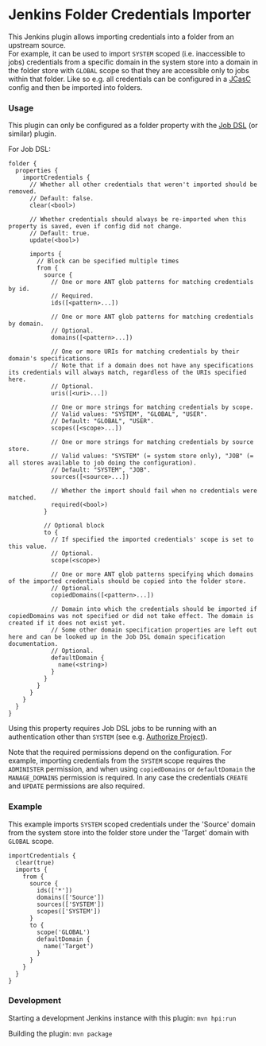 # Jenkins Folder Credentials Importer

This Jenkins plugin allows importing credentials into a folder from an upstream source.  
For example, it can be used to import `SYSTEM` scoped (i.e. inaccessible to jobs) credentials from a specific domain in the system store into a domain in the folder store with `GLOBAL` scope so that they are accessible only to jobs within that folder. Like so e.g. all credentials can be configured in a [JCasC](https://www.jenkins.io/projects/jcasc/) config and then be imported into folders.

### Usage

This plugin can only be configured as a folder property with the [Job DSL](https://plugins.jenkins.io/job-dsl/) (or similar) plugin.

For Job DSL:

```
folder {
  properties {
    importCredentials {
      // Whether all other credentials that weren't imported should be removed.
      // Default: false.
      clear(<bool>)

      // Whether credentials should always be re-imported when this property is saved, even if config did not change.
      // Default: true.
      update(<bool>)

      imports {
        // Block can be specified multiple times
        from {
          source {
            // One or more ANT glob patterns for matching credentials by id.
            // Required.
            ids([<pattern>...])

            // One or more ANT glob patterns for matching credentials by domain.
            // Optional.
            domains([<pattern>...])

            // One or more URIs for matching credentials by their domain's specifications.
            // Note that if a domain does not have any specifications its credentials will always match, regardless of the URIs specified here.
            // Optional.
            uris([<uri>...])

            // One or more strings for matching credentials by scope.
            // Valid values: "SYSTEM", "GLOBAL", "USER".
            // Default: "GLOBAL", "USER".
            scopes([<scope>...])

            // One or more strings for matching credentials by source store.
            // Valid values: "SYSTEM" (= system store only), "JOB" (= all stores available to job doing the configuration).
            // Default: "SYSTEM", "JOB".
            sources([<source>...])

            // Whether the import should fail when no credentials were matched.
            required(<bool>)
          }

          // Optional block
          to {
            // If specified the imported credentials' scope is set to this value.
            // Optional.
            scope(<scope>)

            // One or more ANT glob patterns specifying which domains of the imported credentials should be copied into the folder store.
            // Optional.
            copiedDomains([<pattern>...])

            // Domain into which the credentials should be imported if copiedDomains was not specified or did not take effect. The domain is created if it does not exist yet.
            // Some other domain specification properties are left out here and can be looked up in the Job DSL domain specification documentation.
            // Optional.
            defaultDomain {
              name(<string>)
            }
          }
        }
      }
    }
  }
}
```

Using this property requires Job DSL jobs to be running with an authentication other than `SYSTEM` (see e.g. [Authorize Project](https://plugins.jenkins.io/authorize-project/)).

Note that the required permissions depend on the configuration. For example, importing credentials from the `SYSTEM` scope requires the `ADMINISTER` permission, and when using `copiedDomains` or `defaultDomain` the `MANAGE_DOMAINS` permission is required. In any case the credentials `CREATE` and `UPDATE` permissions are also required.

### Example

This example imports `SYSTEM` scoped credentials under the 'Source' domain from the system store into the folder store under the 'Target' domain with `GLOBAL` scope.

```
importCredentials {
  clear(true)
  imports {
    from {
      source {
        ids(['*'])
        domains(['Source'])
        sources(['SYSTEM'])
        scopes(['SYSTEM'])
      }
      to {
        scope('GLOBAL')
        defaultDomain {
          name('Target')
        }
      }
    }
  }
}
```

### Development

Starting a development Jenkins instance with this plugin: `mvn hpi:run`

Building the plugin: `mvn package`
